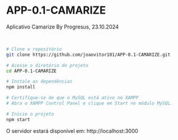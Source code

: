 # APP-0.1-CAMARIZE
Aplicativo Camarize By Progresus, 23.10.2024

<br>

```bash
# Clone o repositório
git clone https://github.com/joaovitor101/APP-0.1-CAMARIZE.git

# Acesse o diretório do projeto
cd APP-0.1-CAMARIZE

# Instale as dependências
npm install

# Certifique-se de que o MySQL está ativo no XAMPP
# Abra o XAMPP Control Panel e clique em Start no módulo MySQL.

# Inicie o projeto
npm start

```
O servidor estará disponível em: http://localhost:3000

<br>





